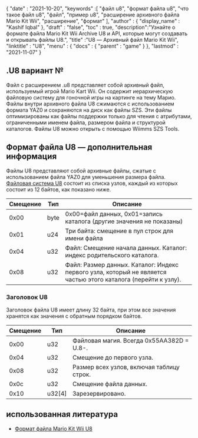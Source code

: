 {
  "date" : "2021-10-20",
  "keywords" :[ "файл u8", "формат файла u8", "что такое файл u8", "файл", "пример u8", "расширение архивного файла Mario Kit Wii", "расширение", "формат" ],
  "author" : {
    "display_name" : "Kashif Iqbal"
},
  "draft" : "false",
  "toc" : true,
  "description":"Узнайте о формате файла Mario Kit Wii Archive U8 и API, которые могут создавать и открывать файлы U8.",
  "title" :"U8 — Архивный файл Mario Kit Wii",
  "linktitle" : "U8",
  "menu" : {
    "docs" : {
      "parent" : "game"
}
},
  "lastmod" : "2021-11-07"
}

## .U8 вариант №

Файл с расширением .u8 представляет собой архивный файл, используемый игрой Mario Kart Wii. Он содержит иерархическую файловую систему для гоночной игры на картинге на тему Марио. Файлы внутри архивного файла U8 сжимаются с использованием формата YAZ0 и сохраняются на диск как файлы SZS. Эти файлы оптимизированы как файлы поддержки только для чтения с атрибутами, ограниченными именем файла, размером файла и структурой каталогов. Файлы U8 можно открыть с помощью Wiimms SZS Tools.

## Формат файла U8 — дополнительная информация

Файлы U8 представляют собой архивные файлы, сжатые с использованием файла YAZ0 для уменьшения размера файла. [Файловая система U8](https://wiki.tockdom.com/wiki/U8_(File_Format)) состоит из списка узлов, каждый из которых состоит из 12 байтов, как показано ниже.

|Смещение|Тип|Описание|
---|---|---|
|0x00 |byte |0x00=файл данных, 0x01=запись каталога (другие значения не показаны)|
|0x01 |u24| Три байта: смещение в пул строк для имени файла |
|0x04 |u32 |Файл: Смещение начала данных. Каталог: индекс родительского каталога.
|0x08 |u32 |Файл: Размер данных. Каталог: Индекс первого узла, который не является частью этого каталога (перейти к узлу).|

### Заголовок U8

Заголовок файла U8 имеет длину 32 байта, при этом все значения хранятся как значения с обратным порядком байтов.

|Смещение|Тип|Описание|
---|---|---|
|0x00| u32 |Файловая магия. Всегда 0x55AA382D = U.8-.|
|0x04| u32 |Смещение до первого узла.|
|0x08| u32 |Размер всех узлов, включая таблицу строк.|
|0x0c| u32 |Смещение файла данных.|
|0x10| u32[4] |Зарезервировано.|

## использованная литература

* [Формат файла Mario Kit Wii U8](https://wiki.tockdom.com/wiki/U8_(File_Format))

